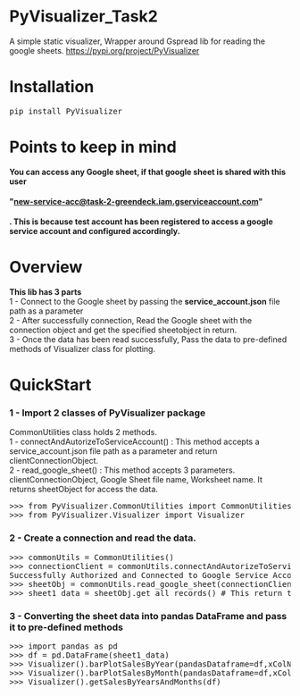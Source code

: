 # PyVisualizer_Task2
A simple static visualizer, Wrapper around Gspread lib for reading the google sheets.
https://pypi.org/project/PyVisualizer

# Installation
<pre>pip install PyVisualizer</pre>

# Points to keep in mind
<b>You can access any Google sheet, if that google sheet is shared with this user <h4>"new-service-acc@task-2-greendeck.iam.gserviceaccount.com"</h6>. This is because test account has been registered to access a google service account and configured accordingly.</b>

# Overview
<b>This lib has 3 parts</b><br>
  1 - Connect to the Google sheet by passing the <b>service_account.json</b> file path as a parameter<br>
  2 - After successfully connection, Read the Google sheet with the connection object and get the specified sheetobject in return.<br>
  3 - Once the data has been read successfully, Pass the data to pre-defined methods of Visualizer class for plotting.<br>

# QuickStart
<h3><b>1 - Import 2 classes of PyVisualizer package</b><br></h3>
CommonUtilities class holds 2 methods.<br>
  1 - connectAndAutorizeToServiceAccount() : This method accepts a service_account.json file path as a parameter and return clientConnectionObject.<br>
  2 - read_google_sheet() : This method accepts 3 parameters. clientConnectionObject, Google Sheet file name, Worksheet name. It returns sheetObject for access the data.<br>
<pre>
>>> from PyVisualizer.CommonUtilities import CommonUtilities
>>> from PyVisualizer.Visualizer import Visualizer
</pre>

<h3><b>2 - Create a connection and read the data.</b></h3>
<pre>
>>> commonUtils = CommonUtilities()
>>> connectionClient = commonUtils.connectAndAutorizeToServiceAccount("pass_the_service_account.json file path, you can download it from this repo /PyVisualizer/service_account.json.")
Successfully Authorized and Connected to Google Service Account. :)
>>> sheetObj = commonUtils.read_google_sheet(connectionClient,"Copy_of_Greendeck_SE_Assignment_Task_2","Sheet1") # 2nd parameter is the file name, which is already shared with test account
>>> sheet1_data = sheetObj.get_all_records() # This return the json array
</pre>

<h3><b>3 - Converting the sheet data into pandas DataFrame and pass it to pre-defined methods</b></h3>
<pre>
>>> import pandas as pd
>>> df = pd.DataFrame(sheet1_data)
>>> Visualizer().barPlotSalesByYear(pandasDataframe=df,xColName="timestamp",yColName="average_sales",sSaveWithFileName="salesByYear.png")
>>> Visualizer().barPlotSalesByMonth(pandasDataframe=df,xColName="timestamp",yColName="average_sales",sSaveWithFileName="salesByMonth.png")
>>> Visualizer().getSalesByYearsAndMonths(df)
</pre>
